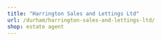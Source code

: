 ```yaml
---
title: "Harrington Sales and Lettings Ltd"
url: /durham/harrington-sales-and-lettings-ltd/
shop: estate agent
---
```

